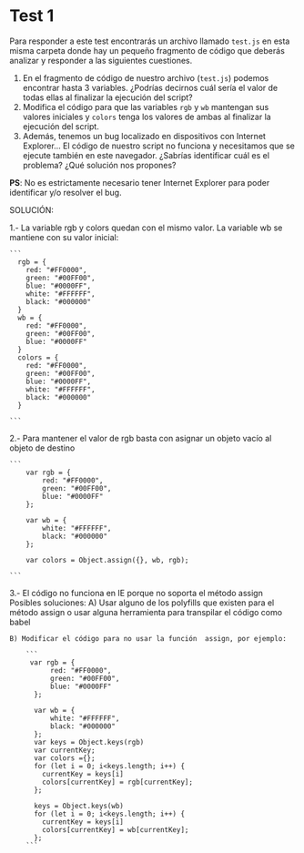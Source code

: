 # Test 1

Para responder a este test encontrarás un archivo llamado `test.js` en esta 
misma carpeta donde hay un pequeño fragmento de código que deberás analizar 
y responder a las siguientes cuestiones. 

1. En el fragmento de código de nuestro archivo (`test.js`) podemos encontrar
 hasta 3 variables. ¿Podrías decirnos cuál sería el valor de todas ellas al 
 finalizar la ejecución del script?
2. Modifica el código para que las variables `rgb` y `wb` mantengan sus valores 
iniciales y `colors` tenga los valores de ambas al finalizar la ejecución del 
script.
3. Además, tenemos un bug localizado en dispositivos con Internet Explorer… 
El código de nuestro script no funciona y necesitamos que se ejecute también 
en este navegador. ¿Sabrías identificar cuál es el problema? ¿Qué solución nos
 propones?

**PS**: No es estrictamente necesario tener Internet Explorer para poder identificar y/o resolver el bug. 

SOLUCIÓN:

1.- La variable rgb y colors quedan con el mismo valor. La variable wb se mantiene con su valor inicial:

    ```
      rgb = {
        red: "#FF0000",
        green: "#00FF00",
        blue: "#0000FF",
        white: "#FFFFFF",
        black: "#000000"
      }
      wb = {
        red: "#FF0000",
        green: "#00FF00",
        blue: "#0000FF"
      }
      colors = {
        red: "#FF0000",
        green: "#00FF00",
        blue: "#0000FF",
        white: "#FFFFFF",
        black: "#000000"
      }

    ```

2.- Para mantener el valor de rgb basta con asignar un objeto vacío al  objeto de destino

    ```
        var rgb = {
            red: "#FF0000",
            green: "#00FF00",
            blue: "#0000FF"
        };

        var wb = {
            white: "#FFFFFF",
            black: "#000000"
        };

        var colors = Object.assign({}, wb, rgb);

    ```

  3.- El código no funciona en IE porque no soporta el método assign
    Posibles soluciones:
    A) Usar alguno de los polyfills que existen para el método assign o usar alguna herramienta para transpilar el código como babel

    B) Modificar el código para no usar la función  assign, por ejemplo:

        ```
         var rgb = {
              red: "#FF0000",
              green: "#00FF00",
              blue: "#0000FF"
          };

          var wb = {
              white: "#FFFFFF",
              black: "#000000"
          };
          var keys = Object.keys(rgb)
          var currentKey;
          var colors ={};
          for (let i = 0; i<keys.length; i++) {
            currentKey = keys[i]
            colors[currentKey] = rgb[currentKey];
          };

          keys = Object.keys(wb)
          for (let i = 0; i<keys.length; i++) {
            currentKey = keys[i]
            colors[currentKey] = wb[currentKey];
          };
        ```
